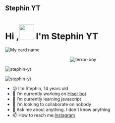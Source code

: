## Stephin YT

# Hi ,<a href="Hey"><img src="https://raw.githubusercontent.com/TOXIC-DEVIL/TOXIC-DEVIL/TOXIC-DEVIL-OFFICIAL/media/Hi.gif" width="48px"></a> I'm Stephin YT&nbsp;

![My card name](https://cardivo.vercel.app/api?name=stephin-yt%20&description=Hiser%20Bot%20owner%20😎&image=https://avatars.githubusercontent.com/u/93263203?v=4.pngbackgroundColor=%23ecf0f1&github=stephin-yt&&pattern=leaf&colorPattern=%25eaeaea)
<p align="center"> <img src="https://komarev.com/ghpvc/?username=stephin-yt&label=Profile%20views&color=0e75b6&style=flat" alt="terror-boy" /> </p>
<p align="center">
<p><img align="center" src="https://github-readme-stats.vercel.app/api?username=stephin-yt&show_icons=true&theme=dark&locale=en" alt="stephin-yt" /></p>

<p><img align="center" src="https://github-readme-streak-stats.herokuapp.com/?user=stephin-yt&theme=dark" alt="stephin-yt" /></p>
</p>

 
 <div align="left">
 
 - 😜 I’m Stephin, 14 years old
- 🔭 I’m currently working on [Hiser bot](https://github.com/stephin-yt/Hiser)
- 🌱 I’m currently learning javascript
- 👯 I’m looking to collaborate on nobody
- 💬 Ask me about anything. I don't know anything
- 📫 How to reach me:[Instagram](https://www.instagram.com/stephin_68/)

